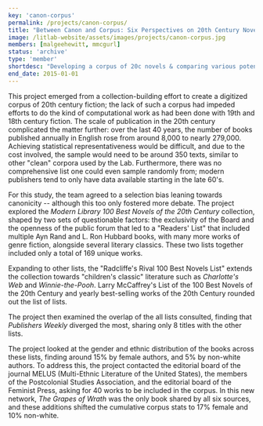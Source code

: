 ```yaml
---
key: 'canon-corpus'
permalink: /projects/canon-corpus/
title: "Between Canon and Corpus: Six Perspectives on 20th Century Novels"
image: /litlab-website/assets/images/projects/canon-corpus.jpg
members: [malgeehewitt, mmcgurl]
status: 'archive'
type: 'member'
shortdesc: "Developing a corpus of 20c novels & comparing various potential lists"
end_date: 2015-01-01
---
```


This project emerged from a collection-building effort to create a digitized corpus of 20th century fiction; the lack of such a corpus had impeded efforts to do the kind of computational work as had been done with 19th and 18th century fiction. The scale of publication in the 20th century complicated the matter further: over the last 40 years, the number of books published annually in English rose from around 8,000 to nearly 279,000. Achieving statistical representativeness would be difficult, and due to the cost involved, the sample would need to be around 350 texts, similar to other "clean" corpora used by the Lab. Furthermore, there was no comprehensive list one could even sample randomly from; modern publishers tend to only have data available starting in the late 60's.

For this study, the team agreed to a selection bias leaning towards canonicity -- although this too only fostered more debate. The project explored the *Modern Library 100 Best Novels of the 20th Century* collection, shaped by two sets of questionable factors: the exclusivity of the Board and the openness of the public forum that led to a "Readers' List" that included multiple Ayn Rand and L. Ron Hubbard books, with many more works of genre fiction, alongside several literary classics. These two lists together included only a total of 169 unique works.

Expanding to other lists, the "Radcliffe's Rival 100 Best Novels List" extends the collection towards "children's classic" literature such as *Charlotte's Web* and *Winnie-the-Pooh*. Larry McCaffrey's List of the 100 Best Novels of the 20th Century and yearly best-selling works of the 20th Century rounded out the list of lists.

The project then examined the overlap of the all lists consulted, finding that *Publishers Weekly* diverged the most, sharing only 8 titles with the other lists.

The project looked at the gender and ethnic distribution of the books across these lists, finding around 15% by female authors, and 5% by non-white authors. To address this, the project contacted the editorial board of the journal MELUS (Multi-Ethnic Literature of the United States), the members of the Postcolonial Studies Association, and the editorial board of the Feminist Press, asking for 40 works to be included in the corpus. In this new network, *The Grapes of Wrath* was the only book shared by all six sources, and these additions shifted the cumulative corpus stats to 17% female and 10% non-white.
